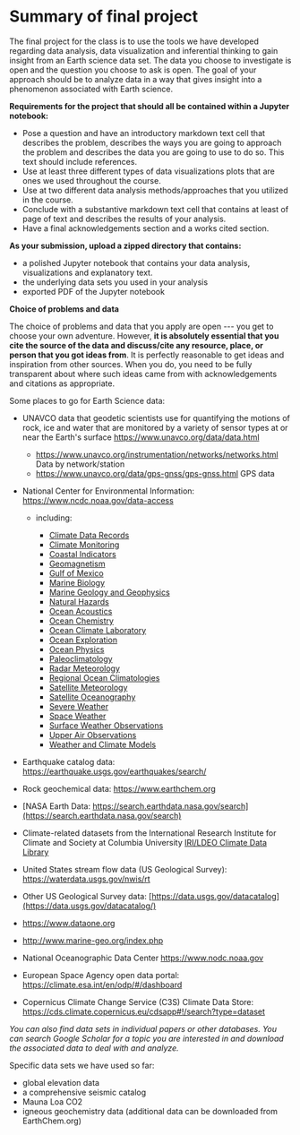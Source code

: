 # Summary of final project

The final project for the class is to use the tools we have developed regarding data analysis, data visualization and inferential thinking to gain insight from an Earth science data set. The data you choose to investigate is open and the question you choose to ask is open. The goal of your approach should be to analyze data in a way that gives insight into a phenomenon associated with Earth science.

**Requirements for the project that should all be contained within a Jupyter notebook:**

- Pose a question and have an introductory markdown text cell that describes the problem, describes the ways you are going to approach the problem and describes the data you are going to use to do so. This text should include references.
- Use at least three different types of data visualizations plots that are ones we used throughout the course.
- Use at two different data analysis methods/approaches that you utilized in the course.
- Conclude with a substantive markdown text cell that contains at least of page of text and describes the results of your analysis.
- Have a final acknowledgements section and a works cited section. 

**As your submission, upload a zipped directory that contains:**

- a polished Jupyter notebook that contains your data analysis, visualizations and explanatory text.
- the underlying data sets you used in your analysis
- exported PDF of the Jupyter notebook

**Choice of problems and data**

The choice of problems and data that you apply are open --- you get to choose your own adventure. However, **it is absolutely essential that you cite the source of the data and discuss/cite any resource, place, or person that you got ideas from**. It is perfectly reasonable to get ideas and inspiration from other sources. When you do, you need to be fully transparent about where such ideas came from with acknowledgements and citations as appropriate.

Some places to go for Earth Science data:

- UNAVCO data that geodetic scientists use for quantifying the motions of rock, ice and water that are monitored by a variety of sensor types at or near the Earth's surface https://www.unavco.org/data/data.html

  - https://www.unavco.org/instrumentation/networks/networks.html Data by network/station
  - https://www.unavco.org/data/gps-gnss/gps-gnss.html GPS data

- National Center for Environmental Information: https://www.ncdc.noaa.gov/data-access

  - including:

    - [Climate Data Records](https://www.ncei.noaa.gov/products/climate-data-records)
    - [Climate Monitoring](https://www.ncei.noaa.gov/products/climate-monitoring)
    - [Coastal Indicators](https://www.ncei.noaa.gov/products/coastal-indicators)
    - [Geomagnetism](https://www.ncei.noaa.gov/products/geomagnetic-data)
    - [Gulf of Mexico](https://www.ncei.noaa.gov/products/gulf-of-mexico)
    - [Marine Biology](https://www.ncei.noaa.gov/products/marine-biology)
    - [Marine Geology and Geophysics](https://www.ncei.noaa.gov/products/marine-geology-geophysics)
    - [Natural Hazards](https://www.ncei.noaa.gov/products/natural-hazards)
    - [Ocean Acoustics](https://www.ncei.noaa.gov/products/ocean-acoustics)
    - [Ocean Chemistry](https://www.ncei.noaa.gov/products/ocean-chemistry)
    - [Ocean Climate Laboratory](https://www.ncei.noaa.gov/products/ocean-climate-laboratory)
    - [Ocean Exploration](https://www.ncei.noaa.gov/products/ocean-exploration)
    - [Ocean Physics](https://www.ncei.noaa.gov/products/ocean-physics)
    - [Paleoclimatology](https://www.ncei.noaa.gov/products/paleoclimatology)
    - [Radar Meteorology](https://www.ncei.noaa.gov/products/radar-meteorology)
    - [Regional Ocean Climatologies](https://www.ncei.noaa.gov/regional-ocean-climatologies)
    - [Satellite Meteorology](https://www.ncei.noaa.gov/products/satellite-meteorology)
    - [Satellite Oceanography](https://www.ncei.noaa.gov/products/satellite-oceanography)
    - [Severe Weather](https://www.ncei.noaa.gov/products/severe-weather)
    - [Space Weather](https://www.ncei.noaa.gov/products/space-weather)
    - [Surface Weather Observations](https://www.ncei.noaa.gov/products/weather-observations)
    - [Upper Air Observations](https://www.ncei.noaa.gov/products/upper-air-observations)
    - [Weather and Climate Models](https://www.ncei.noaa.gov/products/weather-climate-models)

- Earthquake catalog data: https://earthquake.usgs.gov/earthquakes/search/

- Rock geochemical data: https://www.earthchem.org

- [NASA Earth Data: https://search.earthdata.nasa.gov/search](https://search.earthdata.nasa.gov/search)

- Climate-related datasets from the International Research Institute for Climate and Society at Columbia University [IRI/LDEO Climate Data Library](http://iridl.ldeo.columbia.edu/)

- United States stream flow data (US Geological Survey): https://waterdata.usgs.gov/nwis/rt

- Other US Geological Survey data: [https://data.usgs.gov/datacatalog](https://data.usgs.gov/datacatalog/)

- https://www.dataone.org

- http://www.marine-geo.org/index.php

- National Oceanographic Data Center https://www.nodc.noaa.gov

- European Space Agency open data portal: https://climate.esa.int/en/odp/#/dashboard

- Copernicus Climate Change Service (C3S) Climate Data Store: https://cds.climate.copernicus.eu/cdsapp#!/search?type=dataset

*You can also find data sets in individual papers or other databases. You can search Google Scholar for a topic you are interested in and download the associated data to deal with and analyze.*

Specific data sets we have used so far:

- global elevation data
- a comprehensive seismic catalog
- Mauna Loa CO2
- igneous geochemistry data (additional data can be downloaded from EarthChem.org)
